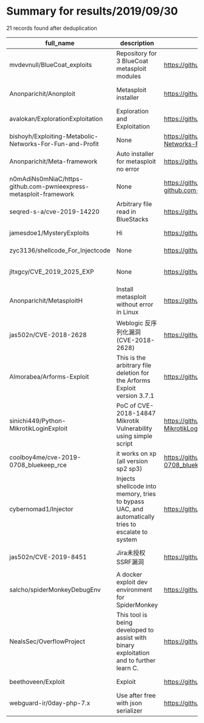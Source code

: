 
# Summary for results/2019/09/30
    
21 records found after deduplication

| full_name | description | html_url | matched_list | matched_count | pushed_at | size | stargazers_count | language | forks_count | vul_ids |
|-------------------------------------------------------------------|---------------------------------------------------------------------------------------------------|--------------------------------------------------------------------------------------|---------------------------------------------|-----------------|---------------------------|--------|--------------------|------------|---------------|--------------------|
| mvdevnull/BlueCoat_exploits | Repository for 3 BlueCoat metasploit modules | https://github.com/mvdevnull/BlueCoat_exploits | ['exploit', 'metasploit module OR payload'] | 2 | 2019-09-30 21:39:58+00:00 | 11 | 0 | Ruby | 1 | [] |
| Anonparichit/Anonploit | Metasploit installer | https://github.com/Anonparichit/Anonploit | ['metasploit module OR payload'] | 1 | 2019-09-30 01:21:37+00:00 | 0 | 0 | Shell | 0 | [] |
| avalokan/ExplorationExploitation | Exploration and Exploitation | https://github.com/avalokan/ExplorationExploitation | ['exploit'] | 1 | 2019-09-30 20:32:33+00:00 | 0 | 0 | | 0 | [] |
| bishoyh/Exploiting-Metabolic-Networks-For-Fun-and-Profit | None | https://github.com/bishoyh/Exploiting-Metabolic-Networks-For-Fun-and-Profit | ['exploit'] | 1 | 2019-09-30 19:07:41+00:00 | 1 | 0 | | 0 | [] |
| Anonparichit/Meta-framework | Auto installer for metasploit no error | https://github.com/Anonparichit/Meta-framework | ['metasploit module OR payload'] | 1 | 2019-09-30 20:51:32+00:00 | 1 | 0 | Shell | 0 | [] |
| n0mAdiNs0mNiaC/https-github.com-pwnieexpress-metasploit-framework | None | https://github.com/n0mAdiNs0mNiaC/https-github.com-pwnieexpress-metasploit-framework | ['metasploit module OR payload'] | 1 | 2019-09-30 15:42:15+00:00 | 0 | 0 | | 0 | [] |
| seqred-s-a/cve-2019-14220 | Arbitrary file read in BlueStacks | https://github.com/seqred-s-a/cve-2019-14220 | ['cve-2', 'exploit'] | 2 | 2019-09-30 13:11:53+00:00 | 3 | 0 | Java | 1 | ['CVE-2019-14220'] |
| jamesdoe1/MysteryExploits | Hi | https://github.com/jamesdoe1/MysteryExploits | ['exploit'] | 1 | 2019-09-30 08:13:34+00:00 | 0 | 0 | | 0 | [] |
| zyc3136/shellcode_For_Injectcode | None | https://github.com/zyc3136/shellcode_For_Injectcode | ['shellcode'] | 1 | 2019-09-30 03:45:11+00:00 | 1 | 0 | | 0 | [] |
| jltxgcy/CVE_2019_2025_EXP | None | https://github.com/jltxgcy/CVE_2019_2025_EXP | ['cve-2'] | 1 | 2019-09-30 02:50:47+00:00 | 6 | 48 | C++ | 47 | ['CVE-2019-2025'] |
| Anonparichit/MetasploitH | Install metasploit without error in Linux | https://github.com/Anonparichit/MetasploitH | ['metasploit module OR payload'] | 1 | 2019-09-30 01:04:33+00:00 | 2 | 0 | Shell | 0 | [] |
| jas502n/CVE-2018-2628 | Weblogic 反序列化漏洞(CVE-2018-2628) | https://github.com/jas502n/CVE-2018-2628 | ['cve-2'] | 1 | 2019-09-30 01:18:02+00:00 | 3070 | 82 | Python | 37 | ['CVE-2018-2628'] |
| Almorabea/Arforms-Exploit | This is the arbitrary file deletion for the Arforms Exploit version 3.7.1 | https://github.com/Almorabea/Arforms-Exploit | ['exploit'] | 1 | 2019-09-30 13:53:02+00:00 | 8 | 1 | Ruby | 1 | [] |
| sinichi449/Python-MikrotikLoginExploit | PoC of CVE-2018-14847 Mikrotik Vulnerability using simple script | https://github.com/sinichi449/Python-MikrotikLoginExploit | ['cve poc', 'exploit', 'vulnerability poc'] | 3 | 2019-09-30 04:10:23+00:00 | 10 | 10 | Python | 1 | ['CVE-2018-14847'] |
| coolboy4me/cve-2019-0708_bluekeep_rce | it works on xp (all version sp2 sp3) | https://github.com/coolboy4me/cve-2019-0708_bluekeep_rce | ['cve-2', 'rce'] | 2 | 2019-09-30 03:44:18+00:00 | 2490 | 72 | C | 15 | ['CVE-2019-0708'] |
| cybernomad1/Injector | Injects shellcode into memory, tries to bypass UAC, and automatically tries to escalate to system | https://github.com/cybernomad1/Injector | ['shellcode'] | 1 | 2019-09-30 10:09:37+00:00 | 12556 | 9 | C# | 0 | [] |
| jas502n/CVE-2019-8451 | Jira未授权SSRF漏洞 | https://github.com/jas502n/CVE-2019-8451 | ['cve-2'] | 1 | 2019-09-30 01:45:50+00:00 | 1427 | 27 | Python | 12 | ['CVE-2019-8451'] |
| salcho/spiderMonkeyDebugEnv | A docker exploit dev environment for SpiderMonkey | https://github.com/salcho/spiderMonkeyDebugEnv | ['exploit'] | 1 | 2019-09-30 19:38:02+00:00 | 38 | 2 | JavaScript | 0 | [] |
| NealsSec/OverflowProject | This tool is being developed to assist with binary exploitation and to further learn C. | https://github.com/NealsSec/OverflowProject | ['exploit'] | 1 | 2019-09-30 00:55:15+00:00 | 88 | 1 | C | 0 | [] |
| beethoveen/Exploit | Exploit | https://github.com/beethoveen/Exploit | ['exploit'] | 1 | 2019-09-30 17:37:39+00:00 | 13 | 0 | | 0 | [] |
| webguard-ir/0day-php-7.x | Use after free with json serializer | https://github.com/webguard-ir/0day-php-7.x | ['0day'] | 1 | 2019-09-30 21:37:35+00:00 | 4 | 1 | PHP | 0 | [] |
